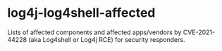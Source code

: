# log4j-log4shell-affected
Lists of affected components and affected apps/vendors by CVE-2021-44228 (aka Log4shell or Log4j RCE) for security responders. 
